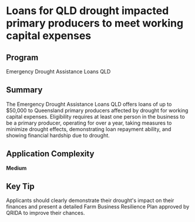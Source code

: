 # Loans for QLD drought impacted primary producers to meet working capital expenses
  
## Program
Emergency Drought Assistance Loans QLD

## Summary
The Emergency Drought Assistance Loans QLD offers loans of up to $50,000 to Queensland primary producers affected by drought for working capital expenses. Eligibility requires at least one person in the business to be a primary producer, operating for over a year, taking measures to minimize drought effects, demonstrating loan repayment ability, and showing financial hardship due to drought.

## Application Complexity
**Medium**

## Key Tip
Applicants should clearly demonstrate their drought's impact on their finances and present a detailed Farm Business Resilience Plan approved by QRIDA to improve their chances.
